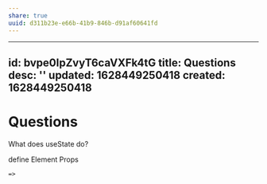 ```yaml
---
share: true
uuid: d311b23e-e66b-41b9-846b-d91af60641fd
---
```

---
id: bvpe0IpZvyT6caVXFk4tG
title: Questions
desc: ''
updated: 1628449250418
created: 1628449250418
---
# Questions
What does useState do?

define Element Props

`=>`
